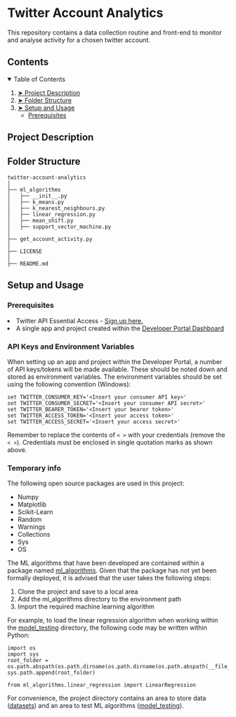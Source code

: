 # Twitter Account Analytics
This repository contains a data collection routine and front-end to monitor and analyse activity for a chosen twitter account.

## Contents

<details open="open">
  <summary>Table of Contents</summary>
  <ol>
    <li><a href="#project-description"> ➤ Project Description </a></li>
    <li><a href="#folder-structure"> ➤ Folder Structure</a></li>
    <li>
      <a href="#setup-and-usage"> ➤ Setup and Usage</a>
      <ul>
        <li><a href="#prerequisites">Prerequisites</a></li>
      </ul>
    </li>
  </ol>
</details>

## Project Description

## Folder Structure

    twitter-account-analytics
    │
    ├── ml_algorithms
    │   ├── __init__.py
    │   ├── k_means.py    
    │   ├── k_nearest_neighbours.py
    │   ├── linear_regression.py
    │   ├── mean_shift.py
    │   ├── support_vector_machine.py
    │ 
    ├── get_account_activity.py 
    │
    ├── LICENSE 
    │ 
    ├── README.md 

## Setup and Usage

### Prerequisites

<li> Twitter API Essential Access - <a href="https://developer.twitter.com/en/docs/twitter-api?utm_source=advocacy&utm_medium=organic&utm_campaign=signup"> Sign up here. </a></li>
<li> A single app and project created within the <a href="https://developer.twitter.com/en/portal/dashboard">Developer Portal Dashboard</a></li>

### API Keys and Environment Variables

When setting up an app and project within the Developer Portal, a number of API keys/tokens will be made available. These should be noted down and stored as environment variables. The environment variables should be set using the following convention (Windows):

    set TWITTER_CONSUMER_KEY='<Insert your consumer API key>'
    set TWITTER_CONSUMER_SECRET='<Insert your consumer API secret>'
    set TWITTER_BEARER_TOKEN='<Insert your bearer token>'
    set TWITTER_ACCESS_TOKEN='<Insert your access token>'
    set TWITTER_ACCESS_SECRET='<Insert your access secret>'

Remember to replace the contents of <code>< ></code> with your credentials (remove the <code>< ></code>). Credentials must be enclosed in single quotation marks as shown above.

### Temporary info

The following open source packages are used in this project:
* Numpy
* Matplotlib
* Scikit-Learn
* Random
* Warnings
* Collections
* Sys
* OS

The ML algorithms that have been developed are contained within a package named <a href="https://github.com/jakeyk11/ml-algorithms-from-scratch/tree/main/ml_algorithms">ml_algorithms</a>. Given that the package has not yet been formally deployed, it is advised that the user takes the following steps:
<ol>
  <li>Clone the project and save to a local area</li>
  <li>Add the ml_algorithms directory to the environment path</li>
  <li>Import the required machine learning algorithm</li>
</ol>

For example, to load the linear regression algorithm when working within the <a href="https://github.com/jakeyk11/ml-algorithms-from-scratch/tree/main/model_testing">model_testing</a> directory, the following code may be written within Python:

    import os
    import sys
    root_folder = os.path.abspath(os.path.dirname(os.path.dirname(os.path.abspath(__file__))))
    sys.path.append(root_folder)
    
    from ml_algorithms.linear_regression import LinearRegression

For convenience, the project directory contains an area to store data (<a href="https://github.com/jakeyk11/ml-algorithms-from-scratch/tree/main/datasets">datasets</a>) and an area to test ML algorithms (<a href="https://github.com/jakeyk11/ml-algorithms-from-scratch/tree/main/model_testing">model_testing</a>).

